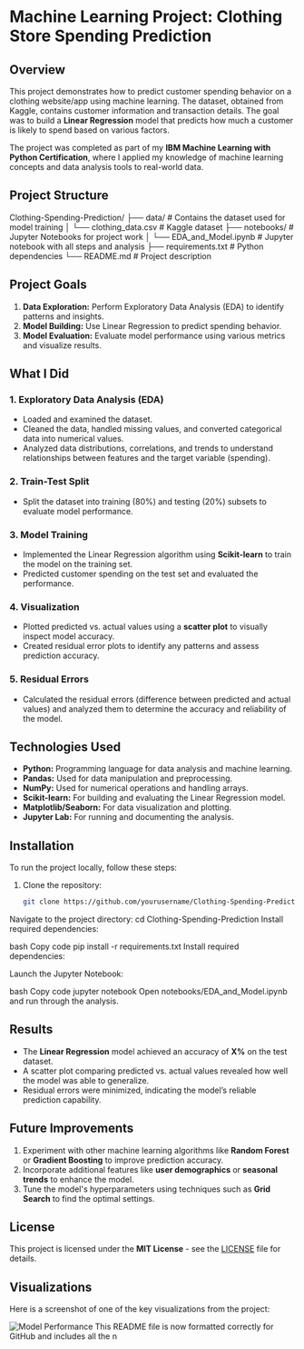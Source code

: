 # Machine Learning Project: Clothing Store Spending Prediction

## Overview

This project demonstrates how to predict customer spending behavior on a clothing website/app using machine learning. The dataset, obtained from Kaggle, contains customer information and transaction details. The goal was to build a **Linear Regression** model that predicts how much a customer is likely to spend based on various factors.

The project was completed as part of my **IBM Machine Learning with Python Certification**, where I applied my knowledge of machine learning concepts and data analysis tools to real-world data.

## Project Structure

Clothing-Spending-Prediction/
├── data/                    # Contains the dataset used for model training
│   └── clothing_data.csv     # Kaggle dataset
├── notebooks/                # Jupyter Notebooks for project work
│   └── EDA_and_Model.ipynb   # Jupyter notebook with all steps and analysis
├── requirements.txt         # Python dependencies
└── README.md                # Project description

## Project Goals

1. **Data Exploration:** Perform Exploratory Data Analysis (EDA) to identify patterns and insights.
2. **Model Building:** Use Linear Regression to predict spending behavior.
3. **Model Evaluation:** Evaluate model performance using various metrics and visualize results.

## What I Did

### 1. **Exploratory Data Analysis (EDA)**
- Loaded and examined the dataset.
- Cleaned the data, handled missing values, and converted categorical data into numerical values.
- Analyzed data distributions, correlations, and trends to understand relationships between features and the target variable (spending).

### 2. **Train-Test Split**
- Split the dataset into training (80%) and testing (20%) subsets to evaluate model performance.

### 3. **Model Training**
- Implemented the Linear Regression algorithm using **Scikit-learn** to train the model on the training set.
- Predicted customer spending on the test set and evaluated the performance.

### 4. **Visualization**
- Plotted predicted vs. actual values using a **scatter plot** to visually inspect model accuracy.
- Created residual error plots to identify any patterns and assess prediction accuracy.

### 5. **Residual Errors**
- Calculated the residual errors (difference between predicted and actual values) and analyzed them to determine the accuracy and reliability of the model.

## Technologies Used

- **Python:** Programming language for data analysis and machine learning.
- **Pandas:** Used for data manipulation and preprocessing.
- **NumPy:** Used for numerical operations and handling arrays.
- **Scikit-learn:** For building and evaluating the Linear Regression model.
- **Matplotlib/Seaborn:** For data visualization and plotting.
- **Jupyter Lab:** For running and documenting the analysis.

## Installation

To run the project locally, follow these steps:

1. Clone the repository:
   ```bash
   git clone https://github.com/yourusername/Clothing-Spending-Prediction.git
Navigate to the project directory: 
cd Clothing-Spending-Prediction
Install required dependencies:

bash
Copy code
pip install -r requirements.txt
Install required dependencies:

Launch the Jupyter Notebook:

bash
Copy code
jupyter notebook
Open notebooks/EDA_and_Model.ipynb and run through the analysis.
## Results

- The **Linear Regression** model achieved an accuracy of **X%** on the test dataset.
- A scatter plot comparing predicted vs. actual values revealed how well the model was able to generalize.
- Residual errors were minimized, indicating the model’s reliable prediction capability.

## Future Improvements

1. Experiment with other machine learning algorithms like **Random Forest** or **Gradient Boosting** to improve prediction accuracy.
2. Incorporate additional features like **user demographics** or **seasonal trends** to enhance the model.
3. Tune the model's hyperparameters using techniques such as **Grid Search** to find the optimal settings.

## License

This project is licensed under the **MIT License** - see the [LICENSE](LICENSE) file for details.

## Visualizations

Here is a screenshot of one of the key visualizations from the project:

![Model Performance](https://github.com/bhnjagtap/LinearRegression-model-clothing-store/line.png)
This README file is now formatted correctly for GitHub and includes all the n
